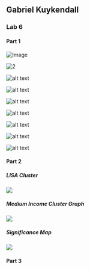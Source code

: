 ## Gabriel Kuykendall
### Lab 6

#### Part 1

![Image](https://github.com/gkuykendall96/gkuykendall96.github.io/blob/master/lab6/part1/Guerry2.png)

![2](https://github.com/gkuykendall96/gkuykendall96.github.io/blob/master/lab6/part1/Guerry3.png)

![alt text](https://github.com/gkuykendall96/gkuykendall96.github.io/blob/master/lab6/part1/Guerry4.png)

![alt text](https://github.com/gkuykendall96/gkuykendall96.github.io/blob/master/lab6/part1/Guerry5.png)

![alt text](https://github.com/gkuykendall96/gkuykendall96.github.io/blob/master/lab6/part1/Guerry6.png)

![alt text](https://github.com/gkuykendall96/gkuykendall96.github.io/blob/master/lab6/part1/Guerry7.png)

![alt text](https://github.com/gkuykendall96/gkuykendall96.github.io/blob/master/lab6/part1/Guerry8.png)

![alt text](https://github.com/gkuykendall96/gkuykendall96.github.io/blob/master/lab6/part1/Guerry9.png)

![alt text](https://github.com/gkuykendall96/gkuykendall96.github.io/blob/master/lab6/part1/Guerry10.png)

#### Part 2
##### LISA Cluster
![](https://github.com/gkuykendall96/gkuykendall96.github.io/blob/master/lab6/part1/lisaclust.png)
##### Medium Income Cluster Graph
![](https://github.com/gkuykendall96/gkuykendall96.github.io/blob/master/lab6/part1/medincomeclustergraph.png)
##### Significance Map
![](https://github.com/gkuykendall96/gkuykendall96.github.io/blob/master/lab6/part1/signfic.png)


#### Part 3














